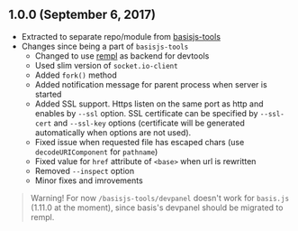 ## 1.0.0 (September 6, 2017)

- Extracted to separate repo/module from [basisjs-tools](https://github.com/basisjs/basisjs-tools)
- Changes since being a part of `basisjs-tools`
    - Changed to use [rempl](https://github.com/rempl/rempl) as backend for devtools
    - Used slim version of `socket.io-client`
    - Added `fork()` method
    - Added notification message for parent process when server is started
    - Added SSL support. Https listen on the same port as http and enables by `--ssl` option. SSL certificate can be specified by `--ssl-cert` and `--ssl-key` options (certificate will be generated automatically when options are not used).
    - Fixed issue when requested file has escaped chars (use `decodeURIComponent` for `pathname`)
    - Fixed value for `href` attribute of `<base>` when url is rewritten
    - Removed `--inspect` option
    - Minor fixes and imrovements

> Warning! For now `/basisjs-tools/devpanel` doesn't work for `basis.js` (1.11.0 at the moment), since basis's devpanel should be migrated to rempl.

